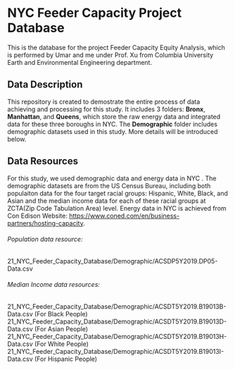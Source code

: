 # NYC Feeder Capacity Project Database

This is the database for the project Feeder Capacity Equity Analysis, which is performed by Umar and me under Prof. Xu from Columbia University Earth and Environmental Engineering department.

## Data Description
This repository is created to demostrate the entire process of data achieving and processing for this study. It includes 3 folders: **Bronx**, **Manhattan**, and **Queens**, which store the raw energy data and integrated data for these three boroughs in NYC. The **Demographic** folder includes demographic datasets used in this study. More details will be introduced below. 

## Data Resources
For this study, we used demographic data and energy data in NYC . The demographic datasets are from the US Census Bureau, including both populaiton data for the four target racial groups: Hispanic, White, Black, and Asian and the median income data for each of these racial groups at ZCTA(Zip Code Tabulation Area) level. Energy data in NYC is achieved from Con Edison Website: https://www.coned.com/en/business-partners/hosting-capacity. 

###### Population data resource:     
21_NYC_Feeder_Capacity_Database/Demographic/ACSDP5Y2019.DP05-Data.csv
###### Median Income data resources:
21_NYC_Feeder_Capacity_Database/Demographic/ACSDT5Y2019.B19013B-Data.csv (For Black People)         
21_NYC_Feeder_Capacity_Database/Demographic/ACSDT5Y2019.B19013D-Data.csv (For Asian People)
21_NYC_Feeder_Capacity_Database/Demographic/ACSDT5Y2019.B19013H-Data.csv (For White People)
21_NYC_Feeder_Capacity_Database/Demographic/ACSDT5Y2019.B19013I-Data.csv (For Hispanic People)                              
                              
